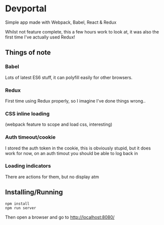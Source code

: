 # Devportal

Simple app made with Webpack, Babel, React & Redux

Whilst not feature complete, this a few hours work to look at, it was also the first time I've actually used Redux!

## Things of note

### Babel
Lots of latest ES6 stuff, it can polyfill easily for other browsers.
### Redux
First time using Redux properly, so I imagine I've done things wrong..
### CSS inline loading
(webpack feature to scope and load css, interesting)
### Auth timeout/cookie
I stored the auth token in the cookie, this is obviously stupid, but it does work for now, on an auth timout you should be able to log back in
### Loading indicators
There are actions for them, but no display atm

## Installing/Running

	npm install
  	npm run server

Then open a browser and go to [http://localhost:8080/](http://localhost:8080/)
